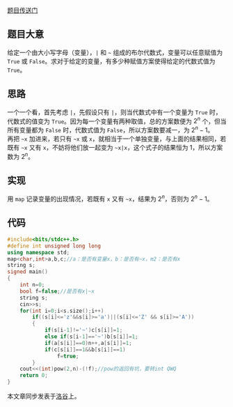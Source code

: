 [题目传送门](https://www.luogu.com.cn/problem/P7020)

## 题目大意
给定一个由大小写字母（变量），`|` 和 `~` 组成的布尔代数式，变量可以任意赋值为 `True` 或 `False`。求对于给定的变量，有多少种赋值方案使得给定的代数式值为 `True`。

## 思路
一个一个看，首先考虑 `|`，先假设只有 `|`，则当代数式中有一个变量为 `True` 时，代数式的值变为 `True`。因为每一个变量有两种取值，总的方案数便为 $2^n$ 个，但当所有变量都为 `False` 时，代数式值为 `False`，所以方案数要减一，为 $2^n-1$。  
再把 `~x` 加进来，若只有 `~x` 或 `x`，就相当于一个单独变量，与上面的结果相同，若既有 `~x` 又有 `x`，不妨将他们放一起变为 `~x|x`，这个式子的结果恒为 $1$，所以方案数为 $2^n$。

## 实现
用 `map` 记录变量的出现情况，若既有 `x` 又有 `~x`，结果为 $2^n$，否则为 $2^n -1$。

## 代码
```cpp
#include<bits/stdc++.h>
#define int unsigned long long
using namespace std;
map<char,int>a,b,c;//a：是否有变量x，b：是否有~x，m2：是否有x 
string s;
signed main()
{
	int n=0;
	bool f=false;//是否有x|~x 
	string s;
	cin>>s;
	for(int i=0;i<s.size();i++)
		if((s[i]<='z'&&s[i]>='a')||(s[i]<='Z' && s[i]>='A'))
		{
			if(s[i-1]!='~')c[s[i]]=1;
			else if(s[i-1]=='~')b[s[i]]=1;
			if(a[s[i]]==0)n++,a[s[i]]=1;
			if(c[s[i]]==1&&b[s[i]]==1)
				f=true;
		}
	cout<<(int)pow(2,n)-(!f);//pow的返回有坑，要转int QWQ 
	return 0;
}
```
本文章同步发表于[洛谷](https://www.luogu.com.cn/article/aqqoyp22)上。